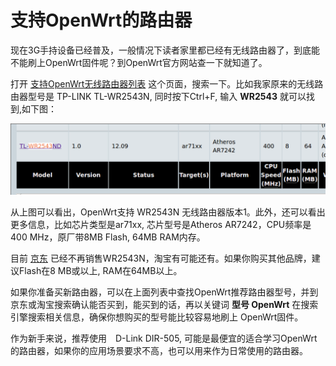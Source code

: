 # 支持OpenWrt的路由器

现在3G手持设备已经普及，一般情况下读者家里都已经有无线路由器了，到底能不能刷上OpenWrt固件呢？到OpenWrt官方网站查一下就知道了。

打开 [支持OpenWrt无线路由器列表](http://wiki.openwrt.org/toh/start) 这个页面，搜索一下。比如我家原来的无线路由器型号是 TP-LINK TL-WR2543N, 同时按下Ctrl+F, 输入 **WR2543** 就可以找到,如下图：

![OpenWrt推荐路由器：WR2543N](images/1.2.wr2543n.png)

从上图可以看出，OpenWrt支持 WR2543N 无线路由器版本1。此外，还可以看出更多信息，比如芯片类型是ar71xx, 芯片型号是Atheros AR7242，CPU频率是400 MHz，原厂带8MB Flash, 64MB RAM内存。

目前 [京东](http://item.jd.com/561994.html) 已经不再销售WR2543N，淘宝有可能还有。如果你购买其他品牌，建议Flash在8 MB或以上, RAM在64MB以上。

如果你准备买新路由器，可以在上面列表中查找OpenWrt推荐路由器型号，并到京东或淘宝搜索确认能否买到，能买到的话，再以关键词 **型号 OpenWrt** 在搜索引擎搜索相关信息，确保你想购买的型号能比较容易地刷上 OpenWrt固件。

作为新手来说，推荐使用　D-Link DIR-505, 可能是最便宜的适合学习OpenWrt的路由器，如果你的应用场景要求不高，也可以用来作为日常使用的路由器。





